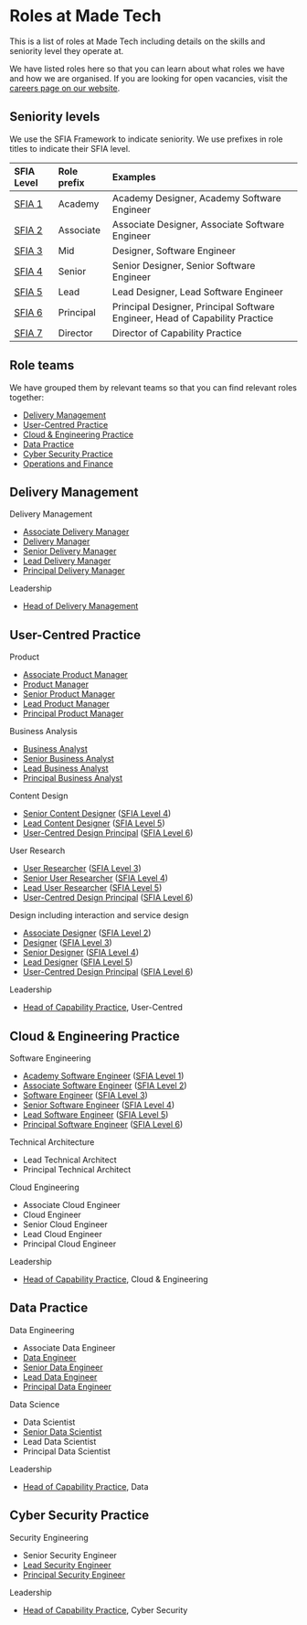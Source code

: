 # Roles at Made Tech

This is a list of roles at Made Tech including details on the skills and seniority level they operate at.

We have listed roles here so that you can learn about what roles we have and how we are organised. If you are looking for open vacancies, visit the [careers page on our website](https://madetech.com/careers).

## Seniority levels

We use the SFIA Framework to indicate seniority. We use prefixes in role titles to indicate their SFIA level.

| SFIA Level | Role prefix | Examples |
| :- | :- | :- |
| [SFIA 1](https://sfia-online.org/en/sfia-8/responsibilities/level-1) | Academy | Academy Designer, Academy Software Engineer |
| [SFIA 2](https://sfia-online.org/en/sfia-8/responsibilities/level-2) | Associate | Associate Designer, Associate Software Engineer |
| [SFIA 3](https://sfia-online.org/en/sfia-8/responsibilities/level-3) | Mid | Designer, Software Engineer |
| [SFIA 4](https://sfia-online.org/en/sfia-8/responsibilities/level-4) | Senior | Senior Designer, Senior Software Engineer |
| [SFIA 5](https://sfia-online.org/en/sfia-8/responsibilities/level-5) | Lead | Lead Designer, Lead Software Engineer |
| [SFIA 6](https://sfia-online.org/en/sfia-8/responsibilities/level-6) | Principal | Principal Designer, Principal Software Engineer, Head of Capability Practice |
| [SFIA 7](https://sfia-online.org/en/sfia-8/responsibilities/level-7) | Director | Director of Capability Practice |

## Role teams

We have grouped them by relevant teams so that you can find relevant roles together:

- [Delivery Management](#delivery-management)
- [User-Centred Practice](#user-centred-practice)
- [Cloud & Engineering Practice](#cloud--engineering-practice)
- [Data Practice](#data-practice)
- [Cyber Security Practice](#cyber-security-practice)
- [Operations and Finance](#operations-and-finance)

## Delivery Management

Delivery Management
- [Associate Delivery Manager](associate_delivery_manager.md)
- [Delivery Manager](_delivery_manager.md)
- [Senior Delivery Manager](senior_delivery_manager.md)
- [Lead Delivery Manager](lead_delivery_manager.md)
- [Principal Delivery Manager](principal_delivery_manager.md)

Leadership
- [Head of Delivery Management](head_of_delivery_management.md)

## User-Centred Practice

Product
- [Associate Product Manager](associate_product_manager.md)
- [Product Manager](mid_product_manager.md)
- [Senior Product Manager](senior_product_manager.md)
- [Lead Product Manager](lead_product_manager.md)
- [Principal Product Manager](principal_product_manager.md)

Business Analysis
- [Business Analyst](mid_business_analyst.md)
- [Senior Business Analyst](senior_business_analyst.md)
- [Lead Business Analyst](lead_business_analyst.md)
- [Principal Business Analyst](principal_business_analyst.md)

Content Design
- [Senior Content Designer](senior_content_designer.md) ([SFIA Level 4](https://sfia-online.org/en/sfia-8/responsibilities/level-4))
- [Lead Content Designer](lead_content_designer.md) ([SFIA Level 5](https://sfia-online.org/en/sfia-8/responsibilities/level-5))
- [User-Centred Design Principal](principal_ucd.md) ([SFIA Level 6](https://sfia-online.org/en/sfia-8/responsibilities/level-6))

User Research
- [User Researcher](mid_user_researcher.md) ([SFIA Level 3](https://sfia-online.org/en/sfia-8/responsibilities/level-3))
- [Senior User Researcher](senior_user_researcher.md) ([SFIA Level 4](https://sfia-online.org/en/sfia-8/responsibilities/level-4))
- [Lead User Researcher](lead_user_researcher.md) ([SFIA Level 5](https://sfia-online.org/en/sfia-8/responsibilities/level-5))
- [User-Centred Design Principal](principal_ucd.md) ([SFIA Level 6](https://sfia-online.org/en/sfia-8/responsibilities/level-6))

Design including interaction and service design
- [Associate Designer](associate_designer.md) ([SFIA Level 2](https://sfia-online.org/en/sfia-8/responsibilities/level-2))
- [Designer](mid_designer.md) ([SFIA Level 3](https://sfia-online.org/en/sfia-8/responsibilities/level-3))
- [Senior Designer](senior_designer.md) ([SFIA Level 4](https://sfia-online.org/en/sfia-8/responsibilities/level-4))
- [Lead Designer](lead_designer.md) ([SFIA Level 5](https://sfia-online.org/en/sfia-8/responsibilities/level-5))
- [User-Centred Design Principal](principal_ucd.md) ([SFIA Level 6](https://sfia-online.org/en/sfia-8/responsibilities/level-6))

Leadership

- [Head of Capability Practice](head_of_capability_practice.md), User-Centred

## Cloud & Engineering Practice

Software Engineering
 - [Academy Software Engineer](academy_software_engineer.md) ([SFIA Level 1](https://sfia-online.org/en/sfia-8/responsibilities/level-1))
 - [Associate Software Engineer](associate_software_engineer.md) ([SFIA Level 2](https://sfia-online.org/en/sfia-8/responsibilities/level-2))
 - [Software Engineer](mid_software_engineer.md) ([SFIA Level 3](https://sfia-online.org/en/sfia-8/responsibilities/level-3))
 - [Senior Software Engineer](senior_software_engineer.md) ([SFIA Level 4](https://sfia-online.org/en/sfia-8/responsibilities/level-4))
 - [Lead Software Engineer](lead_software_engineer.md) ([SFIA Level 5](https://sfia-online.org/en/sfia-8/responsibilities/level-5))
 - [Principal Software Engineer](principal_technologist.md) ([SFIA Level 6](https://sfia-online.org/en/sfia-8/responsibilities/level-6))

Technical Architecture
 - Lead Technical Architect
 - Principal Technical Architect

Cloud Engineering
 - Associate Cloud Engineer
 - Cloud Engineer
 - Senior Cloud Engineer
 - Lead Cloud Engineer
 - Principal Cloud Engineer

Leadership

- [Head of Capability Practice](head_of_capability_practice.md), Cloud & Engineering

## Data Practice

Data Engineering
 - Associate Data Engineer
 - [Data Engineer](mid_data_engineer.md)
 - [Senior Data Engineer](senior_data_engineer.md)
 - [Lead Data Engineer](lead_data_engineer.md)
 - [Principal Data Engineer](principal_data_engineer.md)

Data Science
 - Data Scientist
 - [Senior Data Scientist](senior_data_scientist.md)
 - Lead Data Scientist
 - Principal Data Scientist

Leadership

- [Head of Capability Practice](head_of_capability_practice.md), Data

## Cyber Security Practice

Security Engineering
 - Senior Security Engineer
 - [Lead Security Engineer](lead_security_engineer.md)
 - [Principal Security Engineer](principal_security_engineer.md)

Leadership

- [Head of Capability Practice](head_of_capability_practice.md), Cyber Security
